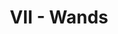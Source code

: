 ---
layout: 'layouts/arcana.html'
title: 'VII - Wands'
summary: 'A card symbolising disruptive change, endings and transitions.'
displayOrder: 7
card:
    webp: '../images/minor-arcana/wands/7.webp'
    jpg: '../images/minor-arcana/wands/7.jpg'
    alt: 'The Death card. Starry cherry blossoms bloom.'
    
keywords:
    - 'Change'
    - 'Upheaval'
    - 'Transition'
    - 'Endings and beginnings'
    - 'Transformation'
    - 'End of a cycle'
quote: 'They say the best flame burns brightest when circumstances are at their worst.'
quoteby: 'Howls Moving Castle'
---